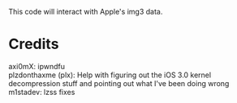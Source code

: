 
This code will interact with Apple's img3 data.

# Credits

axi0mX: ipwndfu \
plzdonthaxme (plx): Help with figuring out the iOS 3.0 kernel decompression stuff and pointing out what I've been doing wrong \
m1stadev: lzss fixes
